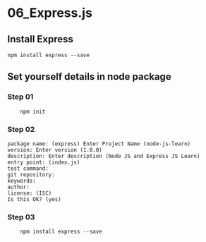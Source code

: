# 06_Express.js

## Install Express
```terminal
npm install express --save
```

## Set yourself details in node package

### Step 01
```terminal
    npm init
```
### Step 02

```terminal
package name: (express) Enter Project Name (node-js-learn)
version: Enter version (1.0.0)
description: Enter description (Node JS and Express JS Learn)
entry point: (index.js)
test command:
git repository:
keywords:
author:  
license: (ISC)   
Is this OK? (yes)
```
### Step 03
```terminal
    npm install express --save
```
